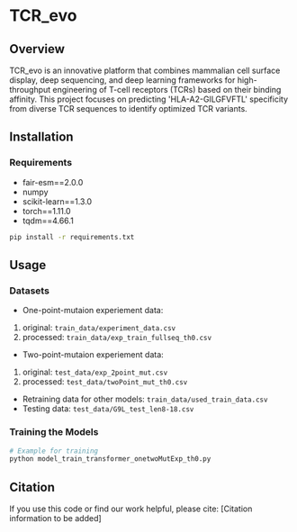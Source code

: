 # TCR_evo

## Overview
TCR_evo is an innovative platform that combines mammalian cell surface display, deep sequencing, and deep learning frameworks for high-throughput engineering of T-cell receptors (TCRs) based on their binding affinity. This project focuses on predicting 'HLA-A2-GILGFVFTL' specificity from diverse TCR sequences to identify optimized TCR variants.


## Installation

### Requirements
- fair-esm==2.0.0
- numpy
- scikit-learn==1.3.0
- torch==1.11.0
- tqdm==4.66.1

```bash
pip install -r requirements.txt
```

## Usage
### Datasets
- One-point-mutaion experiement data: 
1. original: `train_data/experiment_data.csv`
2. processed: `train_data/exp_train_fullseq_th0.csv`
- Two-point-mutaion experiement data: 
1. original: `test_data/exp_2point_mut.csv`
2. processed: `test_data/twoPoint_mut_th0.csv`
- Retraining data for other models:  `train_data/used_train_data.csv`
- Testing data: `test_data/G9L_test_len8-18.csv`

### Training the Models
```python
# Example for training
python model_train_transformer_onetwoMutExp_th0.py
```


## Citation
If you use this code or find our work helpful, please cite:
[Citation information to be added]
